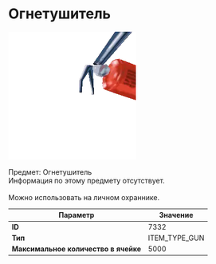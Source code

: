 # Огнетушитель

![Item Image](../img/7332.webp?raw=true)

Предмет: Огнетушитель<br>Информация по этому предмету отсутствует.<br><br>Можно использовать на личном охраннике.


| Параметр | Значение |
|----------|----------|
| **ID** | 7332 |
| **Тип** | ITEM_TYPE_GUN |
| **Максимальное количество в ячейке** | 5000 |

